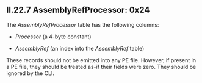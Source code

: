 ## II.22.7 AssemblyRefProcessor: 0x24

The _AssemblyRefProcessor_ table has the following columns:

 * _Processor_ (a 4-byte constant)

 * _AssemblyRef_ (an index into the _AssemblyRef_ table)

These records should not be emitted into any PE file. However, if present in a PE file, they should be treated as-if their fields were zero. They should be ignored by the CLI.
